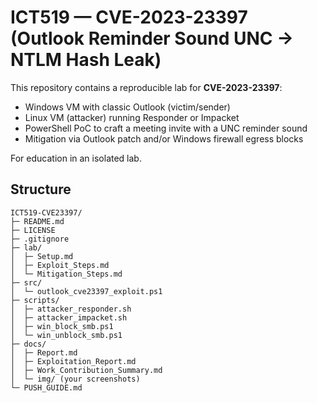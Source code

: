 # ICT519 — CVE-2023-23397 (Outlook Reminder Sound UNC → NTLM Hash Leak)

This repository contains a reproducible lab for **CVE-2023-23397**:
- Windows VM with classic Outlook (victim/sender)
- Linux VM (attacker) running Responder or Impacket
- PowerShell PoC to craft a meeting invite with a UNC reminder sound
- Mitigation via Outlook patch and/or Windows firewall egress blocks

For education in an isolated lab.

## Structure
```
ICT519-CVE23397/
├─ README.md
├─ LICENSE
├─ .gitignore
├─ lab/
│  ├─ Setup.md
│  ├─ Exploit_Steps.md
│  └─ Mitigation_Steps.md
├─ src/
│  └─ outlook_cve23397_exploit.ps1
├─ scripts/
│  ├─ attacker_responder.sh
│  ├─ attacker_impacket.sh
│  ├─ win_block_smb.ps1
│  └─ win_unblock_smb.ps1
├─ docs/
│  ├─ Report.md
│  ├─ Exploitation_Report.md
│  ├─ Work_Contribution_Summary.md
│  └─ img/ (your screenshots)
└─ PUSH_GUIDE.md
```
